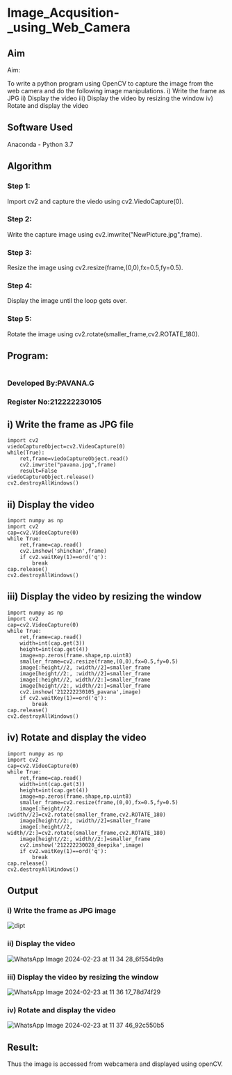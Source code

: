 # Image_Acqusition-_using_Web_Camera
## Aim
 
Aim:
 
To write a python program using OpenCV to capture the image from the web camera and do the following image manipulations.
i) Write the frame as JPG 
ii) Display the video 
iii) Display the video by resizing the window
iv) Rotate and display the video

## Software Used
Anaconda - Python 3.7
## Algorithm
### Step 1:
Import cv2 and capture the viedo using cv2.ViedoCapture(0).
### Step 2:
Write the capture image using cv2.imwrite("NewPicture.jpg",frame).
### Step 3:
Resize the image using cv2.resize(frame,(0,0),fx=0.5,fy=0.5).
### Step 4:
Display the image until the loop gets over.
### Step 5:
Rotate the image using cv2.rotate(smaller_frame,cv2.ROTATE_180).
## Program:
``` Python
```
### Developed By:PAVANA.G
### Register No:212222230105

## i) Write the frame as JPG file
```
import cv2
viedoCaptureObject=cv2.VideoCapture(0)
while(True):
    ret,frame=viedoCaptureObject.read()
    cv2.imwrite("pavana.jpg",frame)
    result=False
viedoCaptureObject.release()
cv2.destroyAllWindows()
```
## ii) Display the video
```
import numpy as np
import cv2
cap=cv2.VideoCapture(0)
while True:
    ret,frame=cap.read()
    cv2.imshow('shinchan',frame)
    if cv2.waitKey(1)==ord('q'):
        break
cap.release()
cv2.destroyAllWindows()
```
## iii) Display the video by resizing the window
```
import numpy as np
import cv2
cap=cv2.VideoCapture(0)
while True:
    ret,frame=cap.read()
    width=int(cap.get(3))
    height=int(cap.get(4))
    image=np.zeros(frame.shape,np.uint8)
    smaller_frame=cv2.resize(frame,(0,0),fx=0.5,fy=0.5)
    image[:height//2, :width//2]=smaller_frame
    image[height//2:, :width//2]=smaller_frame
    image[:height//2, width//2:]=smaller_frame
    image[height//2:, width//2:]=smaller_frame
    cv2.imshow('212222230105_pavana',image)
    if cv2.waitKey(1)==ord('q'):
        break
cap.release()
cv2.destroyAllWindows()
```
## iv) Rotate and display the video
```
import numpy as np
import cv2
cap=cv2.VideoCapture(0)
while True:
    ret,frame=cap.read()
    width=int(cap.get(3))
    height=int(cap.get(4))
    image=np.zeros(frame.shape,np.uint8)
    smaller_frame=cv2.resize(frame,(0,0),fx=0.5,fy=0.5)
    image[:height//2, :width//2]=cv2.rotate(smaller_frame,cv2.ROTATE_180)
    image[height//2:, :width//2]=smaller_frame
    image[:height//2, width//2:]=cv2.rotate(smaller_frame,cv2.ROTATE_180)
    image[height//2:, width//2:]=smaller_frame
    cv2.imshow('212222230028_deepika',image)
    if cv2.waitKey(1)==ord('q'):
        break
cap.release()
cv2.destroyAllWindows()
```
## Output

### i) Write the frame as JPG image
![dipt](https://github.com/gpavana/Image_Acqusition-_using_Web_Camera/assets/118787343/435b57e7-b334-49ba-989b-5cb29e00c0ab)

### ii) Display the video
![WhatsApp Image 2024-02-23 at 11 34 28_6f554b9a](https://github.com/gpavana/Image_Acqusition-_using_Web_Camera/assets/118787343/2f0a9fdf-3417-4e0f-a090-3e2dac1bb47c)

### iii) Display the video by resizing the window
![WhatsApp Image 2024-02-23 at 11 36 17_78d74f29](https://github.com/gpavana/Image_Acqusition-_using_Web_Camera/assets/118787343/d2735903-3f3d-4f33-b422-fb0682409e52)

### iv) Rotate and display the video
![WhatsApp Image 2024-02-23 at 11 37 46_92c550b5](https://github.com/gpavana/Image_Acqusition-_using_Web_Camera/assets/118787343/cdc6b469-9cad-4a81-9b38-fc97431249b2)
## Result:
Thus the image is accessed from webcamera and displayed using openCV.
